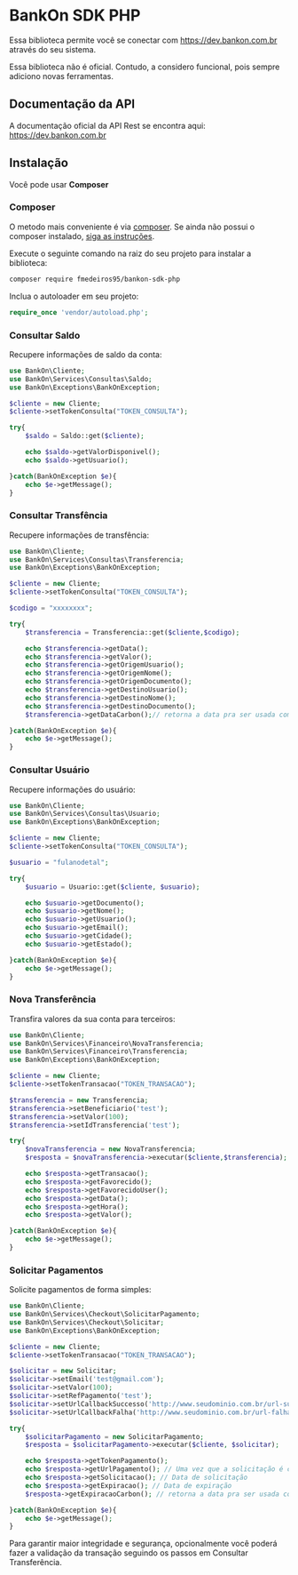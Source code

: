 # BankOn SDK PHP

Essa biblioteca permite você se conectar com https://dev.bankon.com.br através do seu sistema.

Essa biblioteca não é oficial. Contudo, a considero funcional, pois sempre adiciono novas ferramentas.

## Documentação da API

A documentação oficial da API Rest se encontra aqui: https://dev.bankon.com.br

## Instalação

Você pode usar **Composer**

### Composer

O metodo mais conveniente é via [composer](https://getcomposer.org/). Se ainda não possui o composer instalado, [siga as instruções](https://getcomposer.org/doc/00-intro.md).

Execute o seguinte comando na raiz do seu projeto para instalar a biblioteca:

```sh
composer require fmedeiros95/bankon-sdk-php
```

Inclua o autoloader em seu projeto:

```php
require_once 'vendor/autoload.php';
```

### Consultar Saldo ###

Recupere informações de saldo da conta:

```php
use BankOn\Cliente;
use BankOn\Services\Consultas\Saldo;
use BankOn\Exceptions\BankOnException;

$cliente = new Cliente;
$cliente->setTokenConsulta("TOKEN_CONSULTA");

try{
    $saldo = Saldo::get($cliente);

    echo $saldo->getValorDisponivel();
    echo $saldo->getUsuario();

}catch(BankOnException $e){
    echo $e->getMessage();
}
```

### Consultar Transfência ###

Recupere informações de transfência:

```php
use BankOn\Cliente;
use BankOn\Services\Consultas\Transferencia;
use BankOn\Exceptions\BankOnException;

$cliente = new Cliente;
$cliente->setTokenConsulta("TOKEN_CONSULTA");

$codigo = "xxxxxxxx";

try{
    $transferencia = Transferencia::get($cliente,$codigo);

    echo $transferencia->getData();
    echo $transferencia->getValor();
    echo $transferencia->getOrigemUsuario();
    echo $transferencia->getOrigemNome();
    echo $transferencia->getOrigemDocumento();
    echo $transferencia->getDestinoUsuario();
    echo $transferencia->getDestinoNome();
    echo $transferencia->getDestinoDocumento();
    $transferencia->getDataCarbon();// retorna a data pra ser usada com a biblioteca https://carbon.nesbot.com/

}catch(BankOnException $e){
    echo $e->getMessage();
}
```
### Consultar Usuário ###

Recupere informações do usuário:

```php
use BankOn\Cliente;
use BankOn\Services\Consultas\Usuario;
use BankOn\Exceptions\BankOnException;

$cliente = new Cliente;
$cliente->setTokenConsulta("TOKEN_CONSULTA");

$usuario = "fulanodetal";

try{
    $usuario = Usuario::get($cliente, $usuario);

    echo $usuario->getDocumento();
    echo $usuario->getNome();
    echo $usuario->getUsuario();
    echo $usuario->getEmail();
    echo $usuario->getCidade();
    echo $usuario->getEstado();

}catch(BankOnException $e){
    echo $e->getMessage();
}
```
### Nova Transferência ###

Transfira valores da sua conta para terceiros:

```php
use BankOn\Cliente;
use BankOn\Services\Financeiro\NovaTransferencia;
use BankOn\Services\Financeiro\Transferencia;
use BankOn\Exceptions\BankOnException;

$cliente = new Cliente;
$cliente->setTokenTransacao("TOKEN_TRANSACAO");

$transferencia = new Transferencia;
$transferencia->setBeneficiario('test');
$transferencia->setValor(100);
$transferencia->setIdTransferencia('test');

try{
    $novaTransferencia = new NovaTransferencia;
    $resposta = $novaTransferencia->executar($cliente,$transferencia);

    echo $resposta->getTransacao();
    echo $resposta->getFavorecido();
    echo $resposta->getFavorecidoUser();
    echo $resposta->getData();
    echo $resposta->getHora();
    echo $resposta->getValor();

}catch(BankOnException $e){
    echo $e->getMessage();
}
```
### Solicitar Pagamentos ###

Solicite pagamentos de forma simples:

```php
use BankOn\Cliente;
use BankOn\Services\Checkout\SolicitarPagamento;
use BankOn\Services\Checkout\Solicitar;
use BankOn\Exceptions\BankOnException;

$cliente = new Cliente;
$cliente->setTokenTransacao("TOKEN_TRANSACAO");

$solicitar = new Solicitar;
$solicitar->setEmail('test@gmail.com');
$solicitar->setValor(100);
$solicitar->setRefPagamento('test');
$solicitar->setUrlCallbackSuccesso('http://www.seudominio.com.br/url-sucesso');// Após o pagamento ser efetuado pelo cliente, ele será redirecionado para a url_callback contendo o parâmero transacao na url: http://www.seudominio.com.br/url_callback?transacao={codigo_transacao}
$solicitar->setUrlCallbackFalha('http://www.seudominio.com.br/url-falha');

try{
    $solicitarPagamento = new SolicitarPagamento;
    $resposta = $solicitarPagamento->executar($cliente, $solicitar);

    echo $resposta->getTokenPagamento();
    echo $resposta->getUrlPagamento(); // Uma vez que a solicitação é criada, use a URL que você encontra nesse metódo para gerar um botão de pagamento
    echo $resposta->getSolicitacao(); // Data de solicitação
    echo $resposta->getExpiracao(); // Data de expiração
    $resposta->getExpiracaoCarbon(); // retorna a data pra ser usada com a biblioteca https://carbon.nesbot.com/

}catch(BankOnException $e){
    echo $e->getMessage();
}
```
Para garantir maior integridade e segurança, opcionalmente você poderá fazer a validação da transação seguindo os passos em Consultar Transferência.
